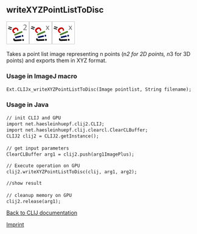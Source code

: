 ## writeXYZPointListToDisc
![Image](images/mini_clij2_logo.png)![Image](images/mini_clijx_logo.png)![Image](images/mini_clijx_logo.png)

Takes a point list image representing n points (n*2 for 2D points, n*3 for 3D points) and exports them in XYZ format.

### Usage in ImageJ macro
```
Ext.CLIJx_writeXYZPointListToDisc(Image pointlist, String filename);
```


### Usage in Java
```
// init CLIJ and GPU
import net.haesleinhuepf.clij2.CLIJ;
import net.haesleinhuepf.clij.clearcl.ClearCLBuffer;
CLIJ2 clij2 = CLIJ2.getInstance();

// get input parameters
ClearCLBuffer arg1 = clij2.push(arg1ImagePlus);
```

```
// Execute operation on GPU
clij2.writeXYZPointListToDisc(clij, arg1, arg2);
```

```
//show result

// cleanup memory on GPU
clij2.release(arg1);
```


[Back to CLIJ documentation](https://clij.github.io/)

[Imprint](https://clij.github.io/imprint)
